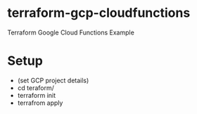 # terraform-gcp-cloudfunctions
Terraform Google Cloud Functions Example

# Setup

- (set GCP project details)
- cd teraform/
- terraform init
- terrafrom apply

